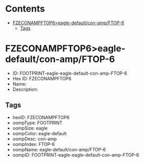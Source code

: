 



Contents
========

* [FZECONAMPFTOP6>eagle-default/con-amp/FTOP-6](#fzeconampftop6eagle-defaultcon-ampftop-6)
	* [Tags](#tags)

# FZECONAMPFTOP6>eagle-default/con-amp/FTOP-6

- ID: FOOTPRINT-eagle-eagle-default-con-amp-FTOP-6
- Hex ID: FZECONAMPFTOP6
- Name: 
- Description: 

## Tags

- hexID: FZECONAMPFTOP6
- oompType: FOOTPRINT
- oompSize: eagle
- oompColor: eagle-default
- oompDesc: con-amp
- oompIndex: FTOP-6
- oompName: eagle-default/con-amp/FTOP-6
- oompID: FOOTPRINT-eagle-eagle-default-con-amp-FTOP-6
